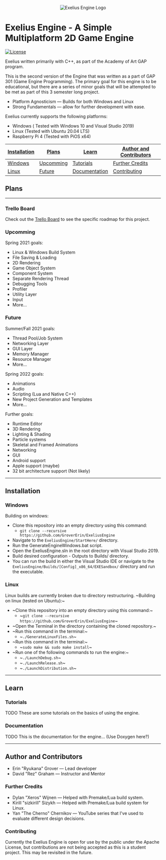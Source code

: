 <p align="center">
  <img src="https://github.com/GroverErin/ExeliusEngine/blob/main/Tools/Images/Exelius_Engine.png?raw=true" alt="Exelius Engine Logo"/>
</p>

# Exelius Engine - A Simple Multiplatform 2D Game Engine
[![License](https://img.shields.io/github/license/GroverErin/ExeliusEngine.svg)](https://github.com/GroverErin/ExeliusEngine/blob/main/LICENSE)

Exelius written primarily with C++, as part of the Academy of Art GAP program.

This is the second version of the Engine that was written as a part of GAP 301 (Game Engine Programming).
The primary goal for this engine is to be educational, but there are a series of minor goals that will be attempted to be met as part of this 3 semester long project.
  - Platform Agnosticism — Builds for both Windows and Linux
  - Strong Fundamentals — allow for further development with ease.

Exelius currently supports the following platforms:
  - Windows ( Tested with Windows 10 and Visual Studio 2019)
  - Linux (Tested with Ubuntu 20.04 LTS)
  - Raspberry Pi 4 (Tested with PiOS x64)

| [Installation](#installation) | [Plans](#plans)         |  [Learn](#learn)               | [Author and Contributors](#author-and-contributors) |
|:------------------------------|-------------------------|--------------------------------|-----------------------------------------------------|
|[Windows](#windows)            | [Upcomming](#upcomming) | [Tutorials](#tutorials)        | [Further Credits](#further-credits)                 |
|[Linux](#linux)                | [Future](#future)       | [Documentation](#documentation)| [Contributing](#contributing)                       |

## Plans
___
### Trello Board
Check out the [Trello Board](https://trello.com/b/AYUYeK4x) to see the specific roadmap for this project.
### Upcomming
Spring 2021 goals:
  - Linux & Windows Build System
  - File Saving & Loading
  - 2D Rendering
  - Game Object System
  - Component System
  - Separate Rendering Thread
  - Debugging Tools
  - Profiler
  - Utility Layer
  - Input
  - More...
### Future
Summer/Fall 2021 goals:
  - Thread Pool/Job System
  - Networking Layer
  - GUI Layer
  - Memory Manager
  - Resource Manager
  - More...
  
Spring 2022 goals:
  - Animations
  - Audio
  - Scripting (Lua and Native C++)
  - New Project Generation and Templates
  - More...

Further goals:
  - Runtime Editor
  - 3D Rendering
  - Lighting & Shading
  - Particle systems
  - Skeletal and Framed Animations
  - Networking
  - GUI
  - Android support
  - Apple support (maybe)
  - 32 bit architecture support (Not likely)
___
## Installation
### Windows
Building on windows:
  - Clone this repository into an empty directory using this command:
    - `git clone --recursive https://github.com/GroverErin/ExeliusEngine`
  - Navigate to the `ExeliusEngine/StartHere/` directory.
  - Run the GenerateEngineWindows.bat script.
  - Open the ExeliusEngine.sln in the root directory with Visual Studio 2019.
  - Build desired configuration - Outputs to Builds/ directory.
  - You can run the build in either the Visual Studio IDE or navigate to the `ExeliusEngine/Builds/[Config]_x86_64/EXESandbox/` directory and run the executable.
### Linux
Linux builds are currently broken due to directory restructuring.
~Building on linux (tested on Ubuntu):~
  - ~Clone this repository into an empty directory using this command:~
    - ~`git clone --recursive https://github.com/GroverErin/ExeliusEngine`~
  - ~Open the Terminal in the directory containing the cloned repository.~
  - ~Run this command in the terminal:~
    - ~`./GenerateLinuxFiles.sh`~
  - ~Run this command in the terminal:~
    - ~`sudo make && sudo make install`~
  - ~Run one of the following commands to run the engine:~
    - ~`./LaunchDebug.sh`~
    - ~`./LaunchRelease.sh`~
    - ~`./LaunchDistribution.sh`~
___
## Learn
### Tutorials
TODO
These are some tutorials on the basics of using the engine.
### Documentation
TODO
This is the documentation for the engine... (Use Doxygen here?)
___
## Author and Contributors
  - Erin "Ryukana" Grover — Lead developer
  - David "Rez" Graham — Instructor and Mentor
  
### Further Credits
  - Dylan "Xeros" Wijnen — Helped with Premake/Lua build system.
  - Kirill "sizkirill" Sizykh — Helped with Premake/Lua build system for Linux.
  - Yan "The Cherno" Chernikov — YouTube series that I've used to evaluate different design decisions.
  
### Contributing
Currently the Exelius Engine is open for use by the public under the Apache License, but contributions are not being accepted as this is a student project. This may be revisited in the future.
